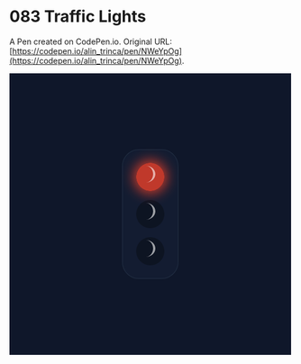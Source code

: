 # 083 Traffic Lights

A Pen created on CodePen.io. Original URL: [https://codepen.io/alin_trinca/pen/NWeYpOg](https://codepen.io/alin_trinca/pen/NWeYpOg).

![Traffic Lights Screenshot](traffic-lights.png)

